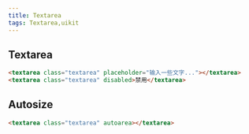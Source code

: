 ```yaml
---
title: Textarea
tags: Textarea,uikit
---
```


## Textarea

``` html
<textarea class="textarea" placeholder="输入一些文字..."></textarea>
<textarea class="textarea" disabled>禁用</textarea>
```

## Autosize

```html
<textarea class="textarea" autoarea></textarea>
```